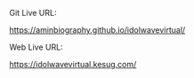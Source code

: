 Git Live URL: 

https://aminbiography.github.io/idolwavevirtual/

Web Live URL: 

https://idolwavevirtual.kesug.com/




